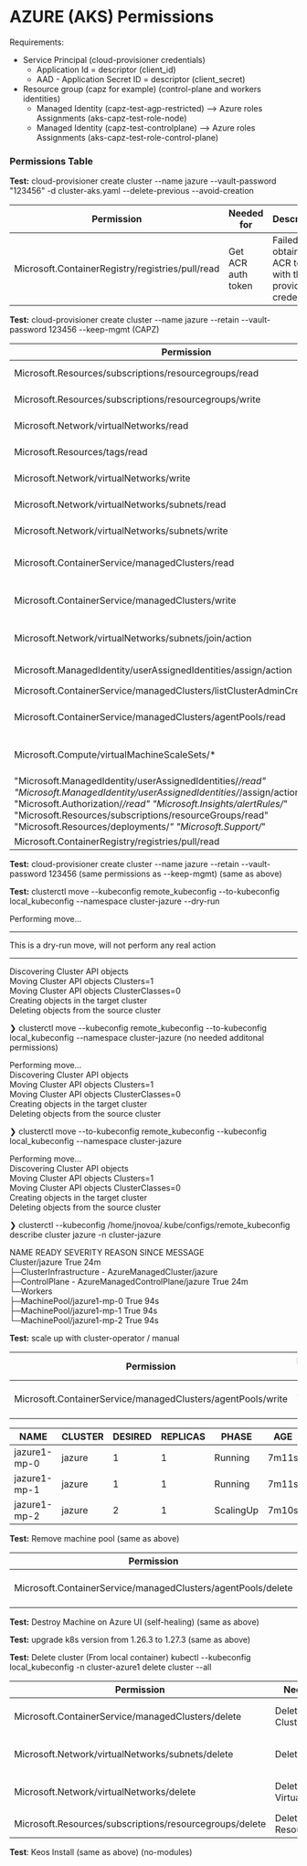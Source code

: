 # AZURE (AKS) Permissions

Requirements:
- Service Principal (cloud-provisioner credentials)
  - Application Id = descriptor (client_id)
  - AAD - Application Secret ID = descriptor (client_secret)
- Resource group (capz for example) (control-plane and workers identities)
  - Managed Identity (capz-test-agp-restricted) --> Azure roles Assignments (aks-capz-test-role-node)
  - Managed Identity (capz-test-controlplane) --> Azure roles Assignments (aks-capz-test-role-control-plane)

### Permissions Table

**Test:** cloud-provisioner create cluster --name jazure --vault-password "123456"  -d cluster-aks.yaml --delete-previous --avoid-creation

| Permission | Needed for | Description | Resource | Application |
| --- | --- | --- | --- | --- |
| Microsoft.ContainerRegistry/registries/pull/read | Get ACR auth token | Failed to obtain the ACR token with the provided credentials | Microsoft.ContainerRegistry | Provisioner |

**Test:** cloud-provisioner create cluster --name jazure --retain --vault-password 123456 --keep-mgmt (CAPZ)

| Permission | Needed for | Description | Resource | Application |
| --- | --- | --- | --- | --- |
| Microsoft.Resources/subscriptions/resourcegroups/read | Get ResourceGroup | does not have authorization to perform action 'Microsoft.Resources/subscriptions/resourcegroups/read' over scope '/subscriptions/xxxxxxxx-xxxx-xxxx-xxxx-xxxxxxxxxxxx/resourceGroups/xxxxxx | Microsoft.Resources | Provisioner |
| Microsoft.Resources/subscriptions/resourcegroups/write | Create ResourceGroup | does not have authorization to perform action 'Microsoft.Resources/subscriptions/resourcegroups/write' over scope '/subscriptions/xxxxxxxx-xxxx-xxxx-xxxx-xxxxxxxxxxxx/resourceGroups/xxxxxx | Microsoft.Resources | Provisioner |
| Microsoft.Network/virtualNetworks/read | Get VirtualNetwork | does not have authorization to perform action 'Microsoft.Network/virtualNetworks/read' over scope '/subscriptions/xxxxxxxx-xxxx-xxxx-xxxx-xxxxxxxxxxxx/resourceGroups/xxxxxx/providers/Microsoft.Network/virtualNetworks/jazure | Microsoft.Network | Provisioner |
| Microsoft.Resources/tags/read | Get Tags | does not have authorization to perform action 'Microsoft.Resources/tags/read' over scope '/subscriptions/xxxxxxxx-xxxx-xxxx-xxxx-xxxxxxxxxxxx/resourceGroups/xxxxxx/providers/Microsoft.Network/virtualNetworks/jazure/providers/Microsoft.Resources/tags/default | Microsoft.Resources | Provisioner |
| Microsoft.Network/virtualNetworks/write | Create VirtualNetwork | does not have authorization to perform action 'Microsoft.Network/virtualNetworks/write' over scope '/subscriptions/xxxxxxxx-xxxx-xxxx-xxxx-xxxxxxxxxxxx/resourceGroups/xxxxxx/providers/Microsoft.Network/virtualNetworks/jazure | Microsoft.Network | Provisioner |
| Microsoft.Network/virtualNetworks/subnets/read | Get Subnet | does not have authorization to perform action 'Microsoft.Network/virtualNetworks/subnets/read' over scope '/subscriptions/xxxxxxxx-xxxx-xxxx-xxxx-xxxxxxxxxxxx/resourceGroups/xxxxxx/providers/Microsoft.Network/virtualNetworks/jazure/subnets/jazure | Microsoft.Network | Provisioner |
| Microsoft.Network/virtualNetworks/subnets/write | Create Subnet | does not have authorization to perform action 'Microsoft.Network/virtualNetworks/subnets/write' over scope '/subscriptions/xxxxxxxx-xxxx-xxxx-xxxx-xxxxxxxxxxxx/resourceGroups/xxxxxx/providers/Microsoft.Network/virtualNetworks/jazure/subnets/jazure | Microsoft.Network | Provisioner |
| Microsoft.ContainerService/managedClusters/read | Get AKS Cluster | does not have authorization to perform action 'Microsoft.ContainerService/managedClusters/read' over scope '/subscriptions/xxxxxxxx-xxxx-xxxx-xxxx-xxxxxxxxxxxx/resourceGroups/xxxxxx/providers/Microsoft.ContainerService/managedClusters/jazure | Microsoft.ContainerService | Provisioner |
| Microsoft.ContainerService/managedClusters/write | Create AKS Cluster | does not have authorization to perform action 'Microsoft.ContainerService/managedClusters/write' over scope '/subscriptions/xxxxxxxx-xxxx-xxxx-xxxx-xxxxxxxxxxxx/resourceGroups/xxxxxx/providers/Microsoft.ContainerService/managedClusters/jazure | Microsoft.ContainerService | Provisioner |
| Microsoft.Network/virtualNetworks/subnets/join/action | Join Subnet | does not have authorization to perform action 'Microsoft.Network/virtualNetworks/subnets/join/action' over scope '/subscriptions/xxxxxxxx-xxxx-xxxx-xxxx-xxxxxxxxxxxx/resourceGroups/xxxxxx/providers/Microsoft.Network/virtualNetworks/jazure/subnets/jazure | Microsoft.Network | Provisioner |
| Microsoft.ManagedIdentity/userAssignedIdentities/assign/action | userAssignedIdentities assign | does not have permission to perform action 'Microsoft.ManagedIdentity/userAssignedIdentities/assign/action' | Microsoft.ManagedIdentity | Provisioner |
| Microsoft.ContainerService/managedClusters/listClusterAdminCredential/action | listClusterAdminCredential | does not have permission to perform action 'Microsoft.ContainerService/managedClusters/listClusterAdminCredential/action' | Microsoft.ContainerService | Provisioner |
| Microsoft.ContainerService/managedClusters/agentPools/read | Get AKS AgentPool | does not have authorization to perform action 'Microsoft.ContainerService/managedClusters/agentPools/read' over scope '/subscriptions/xxxxxxxx-xxxx-xxxx-xxxx-xxxxxxxxxxxx/resourceGroups/xxxxxx/providers/Microsoft.ContainerService/managedClusters/jazure/agentPools/jazure1mp1 | Microsoft.ContainerService | Provisioner |
| Microsoft.Compute/virtualMachineScaleSets/* | Failed to find scale set over resource group machine pool | failed to find vm scale set in resource group jazure-nodes matching pool named jazure1mp0 | Microsoft.Compute | Provisioner |
| "Microsoft.ManagedIdentity/userAssignedIdentities/*/read" "Microsoft.ManagedIdentity/userAssignedIdentities/*/assign/action" "Microsoft.Authorization/*/read" "Microsoft.Insights/alertRules/*" "Microsoft.Resources/subscriptions/resourceGroups/read" "Microsoft.Resources/deployments/*" "Microsoft.Support/*" | failed to reconcile AzureManagedControlPlane | The cluster using user-assigned managed identity must be granted 'Managed Identity Operator' role to assign kubelet identity. | Microsoft.ManagedIdentity Microsoft.Insights Microsoft.Resources Microsoft.Support | Provisioner |
| Microsoft.ContainerRegistry/registries/pull/read | Get ACR auth token | Failed to authorize: failed to fetch anonymous token | Microsoft.ContainerRegistry | Provisioner |

**Test:** cloud-provisioner create cluster --name jazure --retain --vault-password 123456 (same permissions as --keep-mgmt) (same as above)

**Test:** clusterctl move --kubeconfig remote_kubeconfig --to-kubeconfig local_kubeconfig --namespace cluster-jazure --dry-run

Performing move...
********************************************************
This is a dry-run move, will not perform any real action
********************************************************
Discovering Cluster API objects  
Moving Cluster API objects Clusters=1  
Moving Cluster API objects ClusterClasses=0  
Creating objects in the target cluster  
Deleting objects from the source cluster  

❯ clusterctl move --kubeconfig remote_kubeconfig --to-kubeconfig local_kubeconfig --namespace cluster-jazure (no needed additonal permissions)

Performing move...  
Discovering Cluster API objects  
Moving Cluster API objects Clusters=1  
Moving Cluster API objects ClusterClasses=0  
Creating objects in the target cluster  
Deleting objects from the source cluster  

❯ clusterctl move --to-kubeconfig remote_kubeconfig --kubeconfig local_kubeconfig --namespace cluster-jazure

Performing move...  
Discovering Cluster API objects  
Moving Cluster API objects Clusters=1  
Moving Cluster API objects ClusterClasses=0  
Creating objects in the target cluster  
Deleting objects from the source cluster  

❯ clusterctl --kubeconfig /home/jnovoa/.kube/configs/remote_kubeconfig describe cluster jazure -n cluster-jazure

NAME                                                  READY  SEVERITY  REASON  SINCE  MESSAGE  
Cluster/jazure                                        True                     24m  
├─ClusterInfrastructure - AzureManagedCluster/jazure  
├─ControlPlane - AzureManagedControlPlane/jazure      True                     24m  
└─Workers  
  ├─MachinePool/jazure1-mp-0                          True                     94s  
  ├─MachinePool/jazure1-mp-1                          True                     94s  
  └─MachinePool/jazure1-mp-2                          True                     94s  

**Test:** scale up with cluster-operator / manual

| Permission | Needed for | Description | Resource | Application |
| --- | --- | --- | --- | --- |
| Microsoft.ContainerService/managedClusters/agentPools/write | Scale up | does not have authorization to perform action 'Microsoft.ContainerService/managedClusters/agentPools/write' over scope '/subscriptions/6e2a38cd-ef16-47b3-a75e-5a4960cedf65/resourceGroups/jazure/providers/Microsoft.ContainerService/managedClusters/jazure/agentPools/jazure1mp1' | Microsoft.ContainerService | Provisioner |

| NAME |      CLUSTER  | DESIRED |  REPLICAS |  PHASE  |   AGE   |  VERSION
| --- | --- | --- | --- | --- | --- | --- |
| jazure1-mp-0  | jazure  |  1  |       1    |      Running    | 7m11s  | v1.26.3 |
| jazure1-mp-1  | jazure  |  1  |       1    |      Running    | 7m11s  | v1.26.3 |
| jazure1-mp-2  | jazure  |  2  |       1    |      ScalingUp  | 7m10s  | v1.26.3 |

**Test:** Remove machine pool (same as above)

| Permission | Needed for | Description | Resource | Application |
| --- | --- | --- | --- | --- |
| Microsoft.ContainerService/managedClusters/agentPools/delete | Delete MachinePool | does not have authorization to perform action 'Microsoft.ContainerService/managedClusters/agentPools/delete' over scope '/subscriptions/xxxxxxxx-xxxx-xxxx-xxxx-xxxxxxxxxxxx/resourceGroups/xxxxxx/providers/Microsoft.ContainerService/managedClusters/jazure/agentPools/jazure1mp2 | Microsoft.ContainerService | Provisioner |

**Test:** Destroy Machine on Azure UI (self-healing) (same as above)

**Test:** upgrade k8s version from 1.26.3 to 1.27.3 (same as above)

**Test:** Delete cluster (From local container)
kubectl --kubeconfig local_kubeconfig -n cluster-azure1 delete cluster --all

| Permission | Needed for | Description | Resource | Application |
| --- | --- | --- | --- | --- |
| Microsoft.ContainerService/managedClusters/delete | Delete AKS Cluster | does not have authorization to perform action 'Microsoft.ContainerService/managedClusters/delete' over scope '/subscriptions/xxxxxxxx-xxxx-xxxx-xxxx-xxxxxxxxxxxx/resourceGroups/xxxxxx/providers/Microsoft.ContainerService/managedClusters/jazure | Microsoft.ContainerService | Provisioner |
| Microsoft.Network/virtualNetworks/subnets/delete | Delete Subnet | does not have authorization to perform action 'Microsoft.Network/virtualNetworks/subnets/delete' over scope '/subscriptions/xxxxxxxx-xxxx-xxxx-xxxx-xxxxxxxxxxxx/resourceGroups/xxxxxx/providers/Microsoft.Network/virtualNetworks/jazure/subnets/jazure | Microsoft.Network | Provisioner |
| Microsoft.Network/virtualNetworks/delete | Delete VirtualNetwork | does not have authorization to perform action 'Microsoft.Network/virtualNetworks/delete' over scope '/subscriptions/xxxxxxxx-xxxx-xxxx-xxxx-xxxxxxxxxxxx/resourceGroups/xxxxxx/providers/Microsoft.Network/virtualNetworks/jazure | Microsoft.Network | Provisioner |
| Microsoft.Resources/subscriptions/resourcegroups/delete | Delete ResourceGroup | does not have authorization to perform action 'Microsoft.Resources/subscriptions/resourcegroups/delete' over scope '/subscriptions/xxxxxxxx-xxxx-xxxx-xxxx-xxxxxxxxxxxx/resourceGroups/xxxxxx | Microsoft.Resources | Provisioner |

**Test**: Keos Install (same as above) (no-modules)
